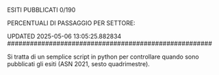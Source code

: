 ESITI PUBBLICATI 0/190 

PERCENTUALI DI PASSAGGIO PER SETTORE:

UPDATED 2025-05-06 13:05:25.882834
###################################################### 

Si tratta di un semplice script in python per controllare quando sono pubblicati gli esiti (ASN 2021, sesto quadrimestre).

